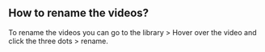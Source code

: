 ## How to rename the videos? 

To rename the videos you can go to the library > Hover over the video and click the three dots > rename.